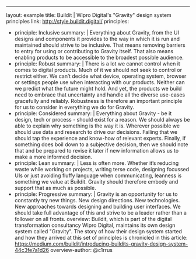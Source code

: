 ---
layout: example
title: Buildit | Wipro Digital's "Gravity" design system principles
link: http://style.buildit.digital/
principles:
  - principle: Inclusive
    summary: |
      Everything about Gravity, from the UI designs and components it provides to the way in which it is run and maintained should strive to be inclusive. That means removing barriers to entry for using or contributing to Gravity itself. That also means enabling products to be accessible to the broadest possible audience.
  - principle: Robust
    summary: |
      There is a lot we cannot control when it comes to digital products. Much of it we should not seek to control or restrict either. We can’t decide what device, operating system, browser or settings people use when interacting with our products. Neither can we predict what the future might hold. And yet, the products we build need to embrace that uncertainty and handle all the diverse use-cases gracefully and reliably. Robustness is therefore an important principle for us to consider in everything we do for Gravity.
  - principle: Considered
    summary: |
      Everything about Gravity - be it design, tech or process - should exist for a reason. We should always be able to explain why something is the way it is. Wherever possible we should use data and research to drive our decisions. Failing that we should tap the experience and know-how of relevant experts. Finally, if something does boil down to a subjective decision, then we should note that and be prepared to revise it later if new information allows us to make a more informed decision.
  - principle: Lean
    summary: |
      Less is often more. Whether it’s reducing waste while working on projects, writing terse code, designing focussed UIs or just avoiding fluffy language when communicating, leanness is something we value at Buildit. Gravity should therefore embody and support that as much as possible.
  - principle: Progressive
    summary: |
      Gravity is an opportunity for us to constantly try new things. New design directions. New technologies. New approaches towards designing and building user interfaces. We should take full advantage of this and strive to be a leader rather than a follower on all fronts.
overview: Buildit, which is part of the digital transformation consultancy Wipro Digital, maintains its own design system called "Gravity". The story of how their design system started and how they arrived at this set of principles is chronicled in this article: https://medium.com/buildit/introducing-buildits-gravity-design-system-44c3fe7a1d26
overview-author: @c1rrus
